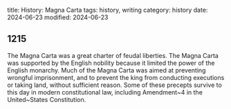 title: History: Magna Carta
tags: history, writing
category: history
date: 2024-06-23
modified: 2024-06-23


 1215
-
The Magna Carta was a great charter
 of feudal liberties. The Magna Carta was supported by the English
 nobility because it limited the power of the English monarchy. Much
 of the Magna Carta was aimed at preventing wrongful imprisonment,
 and to prevent the king from conducting executions or taking land,
 without sufficient reason. Some of these precepts survive to this day in
 modern constitutional law, including Amendment~4 in the
 United~States Constitution.




